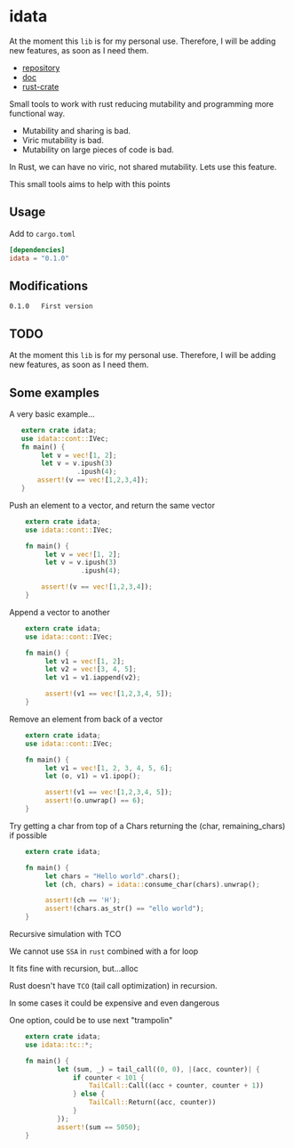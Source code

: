# idata

At the moment this `lib` is for my personal use. Therefore, I will be
adding new features, as soon as I need them.

- [repository](https://github.com/jleahred/idata)
- [doc](https://docs.rs/idata/)
- [rust-crate](https://crates.io/crates/idata)

Small tools to work with rust reducing mutability and programming more functional way.

- Mutability and sharing is bad.
- Viric mutability is bad.
- Mutability on large pieces of code is bad.

In Rust, we can have no viric, not shared
mutability. Lets use this feature.

This small tools aims to help with this points

## Usage

Add to `cargo.toml`

```toml
[dependencies]
idata = "0.1.0"
```

## Modifications

    0.1.0   First version

## TODO

At the moment this `lib` is for my personal use. Therefore, I will be
adding new features, as soon as I need them.

## Some examples

A very basic example...

```rust
   extern crate idata;
   use idata::cont::IVec;
   fn main() {
        let v = vec![1, 2];
        let v = v.ipush(3)
                 .ipush(4);
       assert!(v == vec![1,2,3,4]);
   }
```

Push an element to a vector, and return the same vector

```rust
    extern crate idata;
    use idata::cont::IVec;

    fn main() {
         let v = vec![1, 2];
         let v = v.ipush(3)
                  .ipush(4);

        assert!(v == vec![1,2,3,4]);
    }
```

Append a vector to another

```rust
    extern crate idata;
    use idata::cont::IVec;

    fn main() {
         let v1 = vec![1, 2];
         let v2 = vec![3, 4, 5];
         let v1 = v1.iappend(v2);

         assert!(v1 == vec![1,2,3,4, 5]);
    }
```

Remove an element from back of a vector

```rust
    extern crate idata;
    use idata::cont::IVec;

    fn main() {
         let v1 = vec![1, 2, 3, 4, 5, 6];
         let (o, v1) = v1.ipop();

         assert!(v1 == vec![1,2,3,4, 5]);
         assert!(o.unwrap() == 6);
    }
```

Try getting a char from top of a Chars
returning the (char, remaining_chars) if possible

```rust
    extern crate idata;

    fn main() {
         let chars = "Hello world".chars();
         let (ch, chars) = idata::consume_char(chars).unwrap();

         assert!(ch == 'H');
         assert!(chars.as_str() == "ello world");
    }
```

Recursive simulation with TCO

We cannot use `SSA` in `rust` combined with a for loop

It fits fine with recursion, but...alloc

Rust doesn't have `TCO` (tail call optimization) in recursion.

In some cases it could be expensive and even dangerous

One option, could be to use next "trampolin"

```rust
    extern crate idata;
    use idata::tc::*;

    fn main() {
            let (sum, _) = tail_call((0, 0), |(acc, counter)| {
                if counter < 101 {
                    TailCall::Call((acc + counter, counter + 1))
                } else {
                    TailCall::Return((acc, counter))
                }
            });
            assert!(sum == 5050);
    }
```
